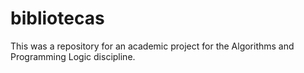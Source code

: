 # bibliotecas
This was a repository for an academic project for the Algorithms and Programming Logic discipline.
